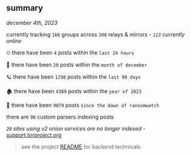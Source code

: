 
## summary
_december 4th, 2023_

currently tracking `166` groups across `308` relays & mirrors - _`113` currently online_

⏲ there have been `4` posts within the `last 24 hours`

🦈 there have been `20` posts within the `month of december`

🪐 there have been `1298` posts within the `last 90 days`

🏚 there have been `4389` posts within the `year of 2023`

🦕 there have been `9079` posts `since the dawn of ransomwatch`

there are `98` custom parsers indexing posts

_`20` sites using v2 onion services are no longer indexed - [support.torproject.org](https://support.torproject.org/onionservices/v2-deprecation/)_

> see the project [README](https://github.com/joshhighet/ransomwatch#ransomwatch--) for backend technicals
